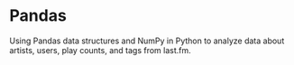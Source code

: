 Pandas
======

Using Pandas data structures and NumPy in Python to analyze data about artists, users, play counts, and tags  from last.fm.
